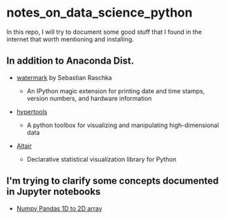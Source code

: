 # notes_on_data_science_python

In this repo, I will try to document some good stuff that I found in the internet that worth mentioning and installing.

## In addition to Anaconda Dist.

* [watermark](https://github.com/rasbt/watermark) by Sebastian Raschka
    * An IPython magic extension for printing date and time stamps, version numbers, and hardware information

* [hypertools](https://github.com/ContextLab/hypertools) 
    * A python toolbox for visualizing and manipulating high-dimensional data

* [Altair](https://github.com/altair-viz/altair)
    * Declarative statistical visualization library for Python



## I'm trying to clarify some concepts documented in Jupyter notebooks

* [Numpy Pandas 1D to 2D array](notes_on_data_science_python/notebooks/Numpy_Pandas_1D_array_to_2D_array.ipynb)

